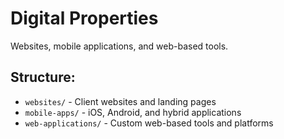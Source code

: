 # Digital Properties

Websites, mobile applications, and web-based tools.

## Structure:
- `websites/` - Client websites and landing pages
- `mobile-apps/` - iOS, Android, and hybrid applications
- `web-applications/` - Custom web-based tools and platforms
